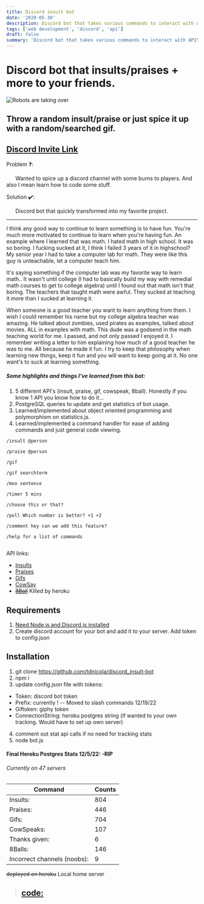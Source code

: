 ```yaml
---
title: Discord insult bot
date: '2020-05-30'
description: Discord bot that takes various commands to interact with APIS
tags: ['web development', 'discord', 'api']
draft: false
summary: 'Discord bot that takes various commands to interact with APIS'
---
```


# Discord bot that insults/praises + more to your friends.

![Robots are taking over](https://upload.wikimedia.org/wikipedia/commons/c/cd/HAL9000_I%27m_Sorry_Dave_Motivational_Poster.jpg)

## Throw a random insult/praise or just spice it up with a random/searched gif.

## [Discord Invite Link](https://discordapp.com/api/oauth2/authorize?client_id=613364681750609943&permissions=0&scope=bot)

Problem ❓:

&nbsp;&nbsp;&nbsp;&nbsp;&nbsp;&nbsp;Wanted to spice up a discord channel with some burns to players. And also I mean learn how to code some stuff.

Solution ✔️:

&nbsp;&nbsp;&nbsp;&nbsp;&nbsp;&nbsp;Discord bot that quickly transformed into my favorite project.

---

I think any good way to continue to learn something is to have fun. You're much more motivated to continue to learn when you're having fun. An example where I learned that was math. I hated math in high school. It was so boring. I fucking sucked at it, I think I failed 3 years of it in highschool? My senior year I had to take a computer lab for math. They were like this guy is unteachable, let a computer teach him.

It's saying something if the computer lab was my favorite way to learn math.. It wasn't until college (I had to basically build my way with remedial math courses to get to college algebra) until I found out that math isn't that boring. The teachers that taught math were awful. They sucked at teaching it more than I sucked at learning it.

When someone is a good teacher you want to learn anything from them. I wish I could remember his name but my college algebra teacher was amazing. He talked about zombies, used pirates as examples, talked about movies. ALL in examples with math. This dude was a godsend in the math teaching world for me. I passed, and not only passed I enjoyed it. I remember writing a letter to him explaining how much of a good teacher he was to me. All because he made it fun. I try to keep that philosophy when learning new things, keep it fun and you will want to keep going at it. No one want's to suck at learning something.

##### Some highlights and things I've learned from this bot:

1. 5 different API's (insult, praise, gif, cowspeak, 8ball). Honestly if you know 1 API you know how to do it...
2. PostgreSQL queries to update and get statistics of bot usage.
3. Learned/implemented about object oriented programming and polymorphism on statistics.js.
4. Learned/implemented a command handler for ease of adding commands and just general code viewing.

```
/insult @person

/praise @person

/gif

/gif searchterm

/moo sentence

/timer 5 mins

/choose this or that?

/poll Which number is better? +1 +2

/comment hey can we add this feature?

/help for a list of commands


```

API links:

- [Insults](https://insult.mattbas.org/api/insult)
- [Praises](https://complimentr.com/api)
- [Gifs](https://api.giphy.com/v1/gifs/random)
- [CowSay](http://cowsay.morecode.org/)
- ~~[8Ball](https://8ball.delegator.com/)~~ Killed by heroku

## Requirements

1. [Need Node.js and Discord.js installed](https://discordjs.guide/preparations/#installing-node-js)
2. Create discord account for your bot and add it to your server. Add token to config.json

## Installation

1. git clone https://github.com/tdnicola/discord_insult-bot
2. npm i
3. update config.json file with tokens:

- Token: discord bot token
- Prefix: currently ! -- Moved to slash commands 12/19/22
- Giftoken: giphy token
- ConnectionString: heroku postgres string (if wanted to your own tracking. Would have to set up own server)

4. comment out stat api calls if no need for tracking stats
5. node bot.js

#### Final Heroku Postgres Stats 12/5/22: -RIP

###### Currently on 47 servers

| Command                     | Counts |
| --------------------------- | ------ |
| Insults:                    | 804    |
| Praises:                    | 446    |
| Gifs:                       | 704    |
| CowSpeaks:                  | 107    |
| Thanks given:               | 6      |
| 8Balls:                     | 146    |
| Incorrect channels (noobs): | 9      |

~~deployed on heroku~~ Local home server

> ## [code:](https://github.com/tdnicola/discord_insult-bot)
